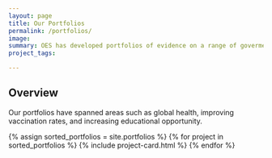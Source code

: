 ```yaml
---
layout: page
title: Our Portfolios
permalink: /portfolios/
image:
summary: OES has developed portfolios of evidence on a range of goverment-wide priorities. 
project_tags:

---
```



## Overview
Our portfolios have spanned areas such as global health, improving vaccination rates, and increasing educational opportunity. 

<div class="margin-top-4">
  <div class="grid-row grid-gap">
    {% assign sorted_portfolios = site.portfolios %}
    {% for project in sorted_portfolios %}
      {% include project-card.html %}
    {% endfor %}
  </div>
</div>
